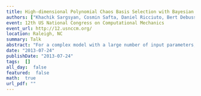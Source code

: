 ```yaml
---
title: High-dimensional Polynomial Chaos Basis Selection with Bayesian Compressive Sensing
authors: ["Khachik Sargsyan, Cosmin Safta, Daniel Ricciuto, Bert Debusschere, Habib Najm, Peter Thornton"]
event: 12th US National Congress on Computational Mechanics
event_url: http://12.usnccm.org/
location: Raleigh, NC
summary: Talk
abstract: "For a complex model with a large number of input parameters, building<br>Polynomial Chaos (PC) surrogate models is challenged by insufficient<br>model simulation data as well as by a prohibitively large number of<br>spectral basis terms. Bayesian sparse learning approaches are<br>implemented in order to detect a sparse polynomial basis set that best<br>captures the model outputs. We enhanced the Bayesian compressive sensing approach with adaptive basis growth and with a data-driven, piecewise-PC surrogate construction.<br>"
date: "2013-07-24"
publishDate: "2013-07-24"
tags:  []
all_day:  false
featured:  false
math:  true
url_pdf: ""
---
```

